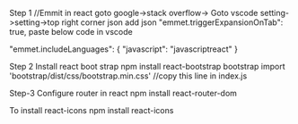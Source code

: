 

Step 1
//Emmit in react goto google->stack overflow->
Goto vscode setting->setting->top right corner json
add json
"emmet.triggerExpansionOnTab": true,
paste below code in vscode 

"emmet.includeLanguages": {
  "javascript": "javascriptreact"
}

Step 2
Install react boot strap 
npm install react-bootstrap bootstrap
import 'bootstrap/dist/css/bootstrap.min.css' //copy this line in index.js

Step-3
Configure router in react
npm install react-router-dom

To install react-icons
npm install react-icons
